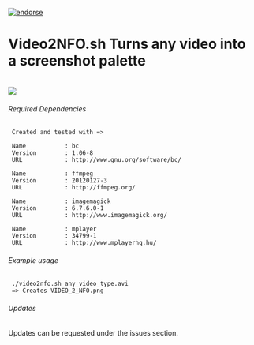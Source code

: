 [![endorse](http://api.coderwall.com/runexec/endorsecount.png)](http://coderwall.com/runexec) 
# Video2NFO.sh Turns any video into a screenshot palette 
<br >
<img src="https://github.com/runexec/Video2NFO/raw/master/VIDEO_2_NFO.png" />

###### Required Dependencies
    
     Created and tested with =>
    
     Name           : bc
     Version        : 1.06-8
     URL            : http://www.gnu.org/software/bc/
    
     Name           : ffmpeg
     Version        : 20120127-3
     URL            : http://ffmpeg.org/
    
     Name           : imagemagick
     Version        : 6.7.6.0-1
     URL            : http://www.imagemagick.org/
    
     Name           : mplayer
     Version        : 34799-1
     URL            : http://www.mplayerhq.hu/
     
###### Example usage

     ./video2nfo.sh any_video_type.avi
     => Creates VIDEO_2_NFO.png

###### Updates
Updates can be requested under the issues section.

